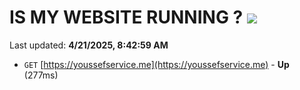 # IS MY WEBSITE RUNNING ? [![](https://img.shields.io/static/v1?label=Sponsor&message=%E2%9D%A4&logo=GitHub&color=%23fe8e86)](https://github.com/sponsors/Youssef-Lehmam)

Last updated: **4/21/2025, 8:42:59 AM**

- `GET` [https://youssefservice.me](https://youssefservice.me) - **Up** (277ms)
